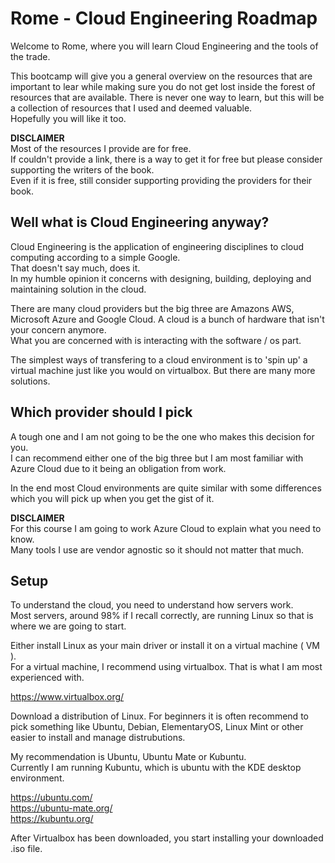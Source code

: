 # Rome - Cloud Engineering Roadmap

Welcome to Rome, where you will learn Cloud Engineering and the tools of the trade.

This bootcamp will give you a general overview on the resources that are important to lear while making sure you do not get lost inside the forest of resources that are available. There is never one way to learn, but this will be a collection of resources that I used and deemed valuable.  
Hopefully you will like it too.

**DISCLAIMER**  
Most of the resources I provide are for free.  
If couldn't provide a link, there is a way to get it for free but please consider supporting the writers of the book.  
Even if it is free, still consider supporting providing the providers for their book.

## Well what is Cloud Engineering anyway?

Cloud Engineering is the application of engineering disciplines to cloud computing according to a simple Google.  
That doesn't say much, does it.  
In my humble opinion it concerns with designing, building, deploying and maintaining solution in the cloud.

There are many cloud providers but the big three are Amazons AWS, Microsoft Azure and Google Cloud. A cloud is a bunch of hardware that isn't your concern anymore.  
What you are concerned with is interacting with the software / os part.

The simplest ways of transfering to a cloud environment is to 'spin up' a virtual machine just like you would on virtualbox. But there are many more solutions.

## Which provider should I pick

A tough one and I am not going to be the one who makes this decision for you.  
I can recommend either one of the big three but I am most familiar with Azure Cloud due to it being an obligation from work.

In the end most Cloud environments are quite similar with some differences which you will pick up when you get the gist of it.

**DISCLAIMER**  
For this course I am going to work Azure Cloud to explain what you need to know.  
Many tools I use are vendor agnostic so it should not matter that much.

## Setup

To understand the cloud, you need to understand how servers work.  
Most servers, around 98% if I recall correctly, are running Linux so that is where we are going to start.

Either install Linux as your main driver or install it on a virtual machine ( VM ).  
For a virtual machine, I recommend using virtualbox. That is what I am most experienced with.

https://www.virtualbox.org/

Download a distribution of Linux. For beginners it is often recommend to pick something like Ubuntu, Debian, ElementaryOS, Linux Mint or other easier to install and manage distrubutions.

My recommendation is Ubuntu, Ubuntu Mate or Kubuntu.  
Currently I am running Kubuntu, which is ubuntu with the KDE desktop environment.

https://ubuntu.com/  
https://ubuntu-mate.org/  
https://kubuntu.org/

After Virtualbox has been downloaded, you start installing your downloaded .iso file.
